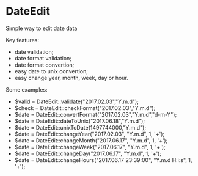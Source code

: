 # DateEdit
Simple way to edit date data

Key features:
<ul>
<li>date validation;</li>
<li>date format validation;</li>
<li>date format convertion;</li>
<li>easy date to unix convertion;</li>
<li>easy change year, month, week, day or hour.</li>
</ul>
Some examples:
<ul>
<li>$valid = DateEdit::validate("2017.02.03","Y.m.d");</li>
<li>$check = DateEdit::checkFormat("2017.02.03","Y.m.d");</li>
<li>$date = DateEdit::convertFormat("2017.02.03","Y.m.d","d-m-Y");</li>
<li>$date = DateEdit::dateToUnix("2017.06.18","Y.m.d");</li>
<li>$date = DateEdit::unixToDate(1497744000,"Y.m.d");</li>
<li>$date = DateEdit::changeYear("2017.02.03", "Y.m.d", 1, '+');</li>
<li>$date = DateEdit::changeMonth("2017.06.17", "Y.m.d", 1, '+');</li>
<li>$date = DateEdit::changeWeek("2017.06.17", "Y.m.d", 1, '+');</li>
<li>$date = DateEdit::changeDay("2017.06.17", "Y.m.d", 1, '+');</li>
<li>$date = DateEdit::changeHours("2017.06.17 23:39:00", "Y.m.d H:i:s", 1, '+');</li>
</ul>
